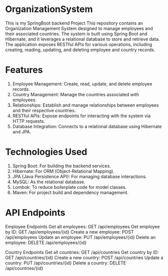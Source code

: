 # OrganizationSystem
This is my SpringBoot backend Project
This repository contains an Organization Management System designed to manage employees and their associated countries. 
The system is built using Spring Boot and Hibernate, and it leverages a relational database to store and retrieve data. 
The application exposes RESTful APIs for various operations, including creating, reading, updating, and deleting employee and country records.

# Features
1) Employee Management: Create, read, update, and delete employee records.
2) Country Management: Manage the countries associated with employees.
3) Relationships: Establish and manage relationships between employees and their respective countries.
4) RESTful APIs: Expose endpoints for interacting with the system via HTTP requests.
5) Database Integration: Connects to a relational database using Hibernate and JPA.

# Technologies Used
1) Spring Boot: For building the backend services.
2) Hibernate: For ORM (Object-Relational Mapping).
3) JPA (Java Persistence API): For managing database interactions.
4) MySQL: As the relational database.
5) Lombok: To reduce boilerplate code for model classes.
6) Maven: For project build and dependency management.

# API Endpoints
Employee Endpoints
Get all employees: GET /api/employees
Get employee by ID: GET /api/employees/{id}
Create a new employee: POST /api/employees
Update an employee: PUT /api/employees/{id}
Delete an employee: DELETE /api/employees/{id}

Country Endpoints
Get all countries: GET /api/countries
Get country by ID: GET /api/countries/{id}
Create a new country: POST /api/countries
Update a country: PUT /api/countries/{id}
Delete a country: DELETE /api/countries/{id}
